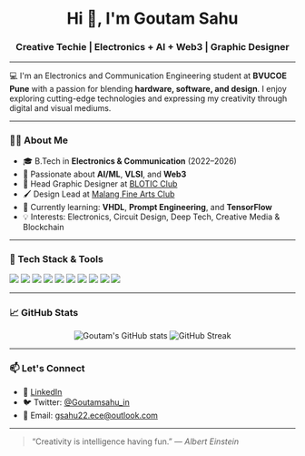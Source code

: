 <h1 align="center">Hi 👋, I'm Goutam Sahu</h1>
<h3 align="center">Creative Techie | Electronics + AI + Web3 | Graphic Designer</h3>

---

💻 I'm an Electronics and Communication Engineering student at **BVUCOE Pune** with a passion for blending **hardware, software, and design**. I enjoy exploring cutting-edge technologies and expressing my creativity through digital and visual mediums.

---

### 👨‍💻 About Me

- 🎓 B.Tech in **Electronics & Communication** (2022–2026)  
- 🚀 Passionate about **AI/ML**, **VLSI**, and **Web3**
- 🎨 Head Graphic Designer at [BLOTIC Club](https://github.com/Blotic-BVUCOEP)
- 🖌️ Design Lead at [Malang Fine Arts Club](https://github.com/Malang-bvp)
- 🌱 Currently learning: **VHDL**, **Prompt Engineering**, and **TensorFlow**
- 💡 Interests: Electronics, Circuit Design, Deep Tech, Creative Media & Blockchain

---

### 🔧 Tech Stack & Tools

<p align="left">
  <img src="https://img.shields.io/badge/Python-3776AB?style=for-the-badge&logo=python&logoColor=white"/>
  <img src="https://img.shields.io/badge/Java-007396?style=for-the-badge&logo=java&logoColor=white"/>
  <img src="https://img.shields.io/badge/Embedded C-blue?style=for-the-badge"/>
  <img src="https://img.shields.io/badge/VHDL-9932CC?style=for-the-badge"/>
  <img src="https://img.shields.io/badge/TensorFlow-FF6F00?style=for-the-badge&logo=tensorflow&logoColor=white"/>
  <img src="https://img.shields.io/badge/Keras-D00000?style=for-the-badge&logo=keras&logoColor=white"/>
  <img src="https://img.shields.io/badge/Proteus-blue?style=for-the-badge"/>
  <img src="https://img.shields.io/badge/Arduino-00979D?style=for-the-badge&logo=arduino&logoColor=white"/>
  <img src="https://img.shields.io/badge/Adobe Illustrator-FF9A00?style=for-the-badge&logo=adobeillustrator&logoColor=white"/>
  <img src="https://img.shields.io/badge/Canva-00C4CC?style=for-the-badge&logo=canva&logoColor=white"/>
</p>

---

### 📈 GitHub Stats

<p align="center">
  <img src="https://github-readme-stats.vercel.app/api?username=g0utam&show_icons=true&theme=tokyonight" alt="Goutam's GitHub stats" />
  <img src="https://github-readme-streak-stats.herokuapp.com/?user=g0utam&theme=tokyonight" alt="GitHub Streak" />
</p>

---

### 📫 Let's Connect

- 💼 [LinkedIn](https://www.linkedin.com/in/g0utam/)
- 🐦 Twitter: [@Goutamsahu_in](https://x.com/Goutamsahu_in)
- 📧 Email: gsahu22.ece@outlook.com

---

> “Creativity is intelligence having fun.” — *Albert Einstein*
